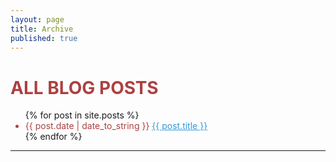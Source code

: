```yaml
---
layout: page
title: Archive
published: true
---
```


<h1 style='color:#ac4142'>ALL BLOG POSTS</h1>
<ul class="posts" >
      {% for post in site.posts %}
      <li style='color:#ac4142'><span> {{ post.date | date_to_string }}</span> <a style='color:#3498DB' href="{{ post.url }}">{{ post.title }}</a></li>
      {% endfor %}
   </ul>
<hr>
